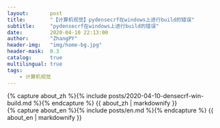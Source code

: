 ```yaml
---
layout:       post
title:        "【计算机视觉】pydensecrf在windows上进行build的错误"
subtitle:     "pydensecrf在windows上进行build的错误"
date:         2020-04-10 22:13:00
author:       "ZhangPY"
header-img:   "img/home-bg.jpg"
header-mask:  0.3
catalog:      true
multilingual: true
tags:
    - 计算机视觉
---
```


<!-- Chinese Version -->
<div class="zh post-container">
    {% capture about_zh %}{% include posts/2020-04-10-densecrf-win-build.md %}{% endcapture %}
    {{ about_zh | markdownify }}
</div>

<!-- English Version -->
<div class="en post-container">
    {% capture about_en %}{% include posts/en.md %}{% endcapture %}
    {{ about_en | markdownify }}
</div>
